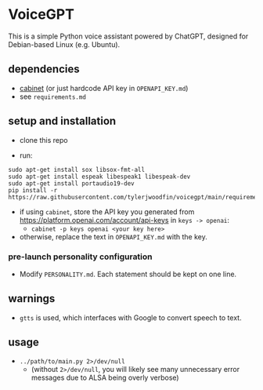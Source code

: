 # VoiceGPT
This is a simple Python voice assistant powered by ChatGPT, designed for Debian-based Linux (e.g. Ubuntu).

## dependencies

- [cabinet](https://pypi.org/project/cabinet/) (or just hardcode API key in `OPENAPI_KEY.md`)
- see `requirements.md`

## setup and installation

- clone this repo

- run:
```
sudo apt-get install sox libsox-fmt-all
sudo apt-get install espeak libespeak1 libespeak-dev
sudo apt-get install portaudio19-dev
pip install -r https://raw.githubusercontent.com/tylerjwoodfin/voicegpt/main/requirements.md
```

- if using `cabinet`, store the API key you generated from https://platform.openai.com/account/api-keys
  in `keys -> openai`:
  - `cabinet -p keys openai <your key here>`
- otherwise, replace the text in `OPENAPI_KEY.md` with the key.

### pre-launch personality configuration
- Modify `PERSONALITY.md`. Each statement should be kept on one line.

## warnings
- `gtts` is used, which interfaces with Google to convert speech to text.

## usage

- `../path/to/main.py 2>/dev/null`
  - (without `2>/dev/null`, you will likely see many unnecessary error messages due to ALSA being overly verbose)


